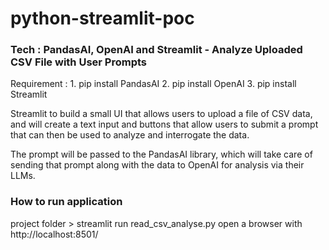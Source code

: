 # python-streamlit-poc
<h3>Tech : PandasAI, OpenAI and Streamlit - Analyze Uploaded CSV File with User Prompts</h3>
Requirement : 
1. pip install PandasAI
2. pip install OpenAI
3. pip install Streamlit

Streamlit to build a small UI that allows users to upload a file of CSV data, and will create a text input and buttons that allow users to submit a prompt that can then be used to analyze and interrogate the data.


The prompt will be passed to the PandasAI library, which will take care of sending that prompt along with the data to OpenAI for analysis via their LLMs.

<h3>How to run application </h3>
project folder > streamlit run read_csv_analyse.py <press enter> 
open a browser with http://localhost:8501/
